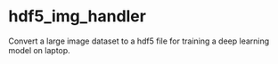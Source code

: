 # hdf5_img_handler
Convert a large image dataset to a hdf5 file for training a deep learning model on laptop.
